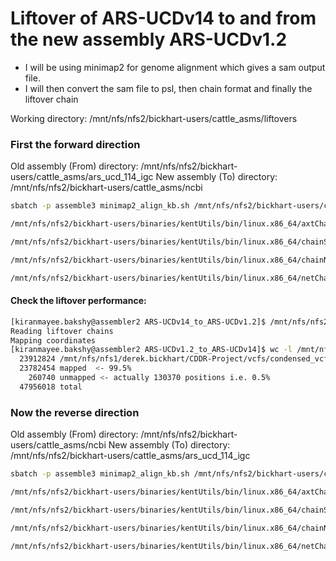# Liftover of ARS-UCDv14 to and from the new assembly ARS-UCDv1.2 

  * I will be using minimap2 for genome alignment which gives a sam output file. 
  * I will then convert the sam file to psl, then chain format and finally the liftover chain

Working directory: /mnt/nfs/nfs2/bickhart-users/cattle_asms/liftovers

### First the forward direction
Old assembly (From) directory: /mnt/nfs/nfs2/bickhart-users/cattle_asms/ars_ucd_114_igc
New assembly (To) directory: /mnt/nfs/nfs2/bickhart-users/cattle_asms/ncbi

```bash
sbatch -p assemble3 minimap2_align_kb.sh /mnt/nfs/nfs2/bickhart-users/cattle_asms/ars_ucd_114_igc/ARS-UCD1.0.14.clean.wIGCHaps.fasta.mmi /mnt/nfs/nfs2/bickhart-users/cattle_asms/ncbi/ARS-UCD1.2.PlusY.fa

/mnt/nfs/nfs2/bickhart-users/binaries/kentUtils/bin/linux.x86_64/axtChain -linearGap=medium -psl liftovers/ARS-UCDv14_to_ARS-UCDv1.2.psl /mnt/nfs/nfs2/bickhart-users/cattle_asms/ars_ucd_114_igc/ARS-UCD1.0.14.clean.wIGCHaps.fasta.2bit /mnt/nfs/nfs2/bickhart-users/cattle_asms/ncbi/ARS-UCD1.2.PlusY.fa.2bit liftovers/ARS-UCDv14_to_ARS-UCDv1.2.chain

/mnt/nfs/nfs2/bickhart-users/binaries/kentUtils/bin/linux.x86_64/chainSort liftovers/ARS-UCDv14_to_ARS-UCDv1.2.chain liftovers/ARS-UCDv14_to_ARS-UCDv1.2.sorted.chain

/mnt/nfs/nfs2/bickhart-users/binaries/kentUtils/bin/linux.x86_64/chainNet liftovers/ARS-UCDv14_to_ARS-UCDv1.2.sorted.chain /mnt/nfs/nfs2/bickhart-users/cattle_asms/ars_ucd_114_igc/ARS-UCD1.0.14.clean.wIGCHaps.fasta.2bit.info /mnt/nfs/nfs2/bickhart-users/cattle_asms/ncbi/ARS-UCD1.2.PlusY.fa.2bit.info liftovers/ARS-UCDv14_to_ARS-UCDv1.2.net /dev/null

/mnt/nfs/nfs2/bickhart-users/binaries/kentUtils/bin/linux.x86_64/netChainSubset liftovers/ARS-UCDv14_to_ARS-UCDv1.2.net liftovers/ARS-UCDv14_to_ARS-UCDv1.2.sorted.chain liftovers/ARS-UCDv14_to_ARS-UCDv1.2.liftover.chain
```

#### Check the liftover performance:

```bash
[kiranmayee.bakshy@assembler2 ARS-UCDv14_to_ARS-UCDv1.2]$ /mnt/nfs/nfs2/bickhart-users/binaries/kentUtils/bin/linux.x86_64/liftOver /mnt/nfs/nfs1/derek.bickhart/CDDR-Project/vcfs/condensed_vcfs/vcf2bed/test.bed ARS-UCDv14_to_ARS-UCDv1.2.liftover.chain mapped unmapped
Reading liftover chains
Mapping coordinates
[kiranmayee.bakshy@assembler2 ARS-UCDv1.2_to_ARS-UCDv14]$ wc -l /mnt/nfs/nfs1/derek.bickhart/CDDR-Project/vcfs/condensed_vcfs/vcf2bed/test.bed mapped unmapped
  23912824 /mnt/nfs/nfs1/derek.bickhart/CDDR-Project/vcfs/condensed_vcfs/vcf2bed/test.bed
  23782454 mapped  <- 99.5%
    260740 unmapped <- actually 130370 positions i.e. 0.5%
  47956018 total
```

### Now the reverse direction
Old assembly (From) directory: /mnt/nfs/nfs2/bickhart-users/cattle_asms/ncbi
New assembly (To) directory: /mnt/nfs/nfs2/bickhart-users/cattle_asms/ars_ucd_114_igc


```bash
sbatch -p assemble3 minimap2_align_kb.sh /mnt/nfs/nfs2/bickhart-users/cattle_asms/ncbi/ARS-UCD1.2.PlusY.fa.mmi /mnt/nfs/nfs2/bickhart-users/cattle_asms/ars_ucd_114_igc/ARS-UCD1.0.14.clean.wIGCHaps.fasta

/mnt/nfs/nfs2/bickhart-users/binaries/kentUtils/bin/linux.x86_64/axtChain -linearGap=medium -psl liftovers/ARS-UCDv14_to_ARS-UCDv1.2.psl /mnt/nfs/nfs2/bickhart-users/cattle_asms/ncbi/ARS-UCD1.2.PlusY.fa.2bit /mnt/nfs/nfs2/bickhart-users/cattle_asms/ars_ucd_114_igc/ARS-UCD1.0.14.clean.wIGCHaps.fasta.2bit liftovers/ARS-UCDv14_to_ARS-UCDv1.2.chain 

/mnt/nfs/nfs2/bickhart-users/binaries/kentUtils/bin/linux.x86_64/chainSort liftovers/ARS-UCDv14_to_ARS-UCDv1.2.chain liftovers/ARS-UCDv14_to_ARS-UCDv1.2.sorted.chain

/mnt/nfs/nfs2/bickhart-users/binaries/kentUtils/bin/linux.x86_64/chainNet liftovers/ARS-UCDv14_to_ARS-UCDv1.2.sorted.chain /mnt/nfs/nfs2/bickhart-users/cattle_asms/ncbi/ARS-UCD1.2.PlusY.fa.2bit.info /mnt/nfs/nfs2/bickhart-users/cattle_asms/ars_ucd_114_igc/ars_ucd_14_igc_rmask/ARS-UCD1.0.14.clean.wIGCHaps.fasta.2bit.info liftovers/ARS-UCDv14_to_ARS-UCDv1.2.net /dev/null

/mnt/nfs/nfs2/bickhart-users/binaries/kentUtils/bin/linux.x86_64/netChainSubset liftovers/ARS-UCDv14_to_ARS-UCDv1.2.net liftovers/ARS-UCDv14_to_ARS-UCDv1.2.sorted.chain liftovers/ARS-UCDv14_to_ARS-UCDv1.2.liftover.chain
```
